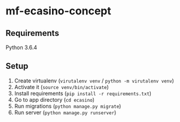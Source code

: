 # mf-ecasino-concept

## Requirements

Python 3.6.4

## Setup

1. Create virtualenv (`virutalenv venv` / `python -m virutalenv venv`)
2. Activate it (`source venv/bin/activate`)
3. Install requirements (`pip install -r requirements.txt`)
4. Go to app directory (`cd ecasino`)
5. Run migrations (`python manage.py migrate`)
6. Run server (`python manage.py runserver`)
